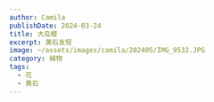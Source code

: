 ```yaml
---
author: Camila
publishDate: 2024-03-24
title: 大岛樱
excerpt: 黄石发现
image: ~/assets/images/camila/202405/IMG_9532.JPG
category: 植物
tags:
  - 花
  - 黄石
---
```

